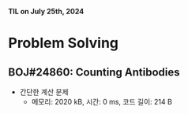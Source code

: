 **TIL on July 25th, 2024**

# Problem Solving
## BOJ#24860: Counting Antibodies
* 간단한 계산 문제
    - 메모리: 2020 kB, 시간: 0 ms, 코드 길이: 214 B
